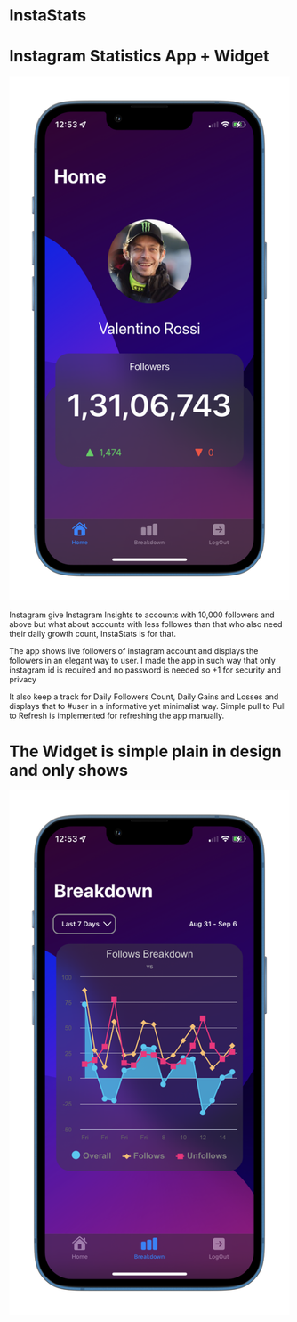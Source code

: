 # InstaStats
# Instagram Statistics App + Widget

![Image](/InstaStats.png)

Instagram give Instagram Insights to accounts with 10,000 followers and above but what about accounts with less followes than that who also need their daily growth count, InstaStats is for that.

The app shows live followers of instagram account and displays the followers in an elegant way to user. I made the app in such way that only instagram id is required and no password is needed so +1 for security and privacy

It also keep a track for Daily Followers Count, Daily Gains and Losses and displays that to #user in a informative yet minimalist way. Simple pull to Pull to Refresh is implemented for refreshing the app manually.

# The Widget is simple plain in design and only shows 

![Image](/InstaStats_widget.png)

